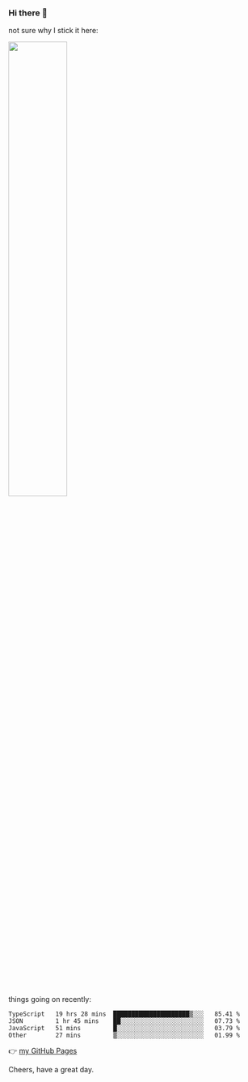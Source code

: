 ### Hi there 👋

not sure why I stick it here:

[<img width="48%" src="https://github-readme-stats.vercel.app/api?username=ykzhukian&show_icons=true&theme=dracula">](https://github.com/anuraghazra/github-readme-stats)


things going on recently:

<!--START_SECTION:waka-->

```text
TypeScript   19 hrs 28 mins  █████████████████████▒░░░   85.41 %
JSON         1 hr 45 mins    ██░░░░░░░░░░░░░░░░░░░░░░░   07.73 %
JavaScript   51 mins         █░░░░░░░░░░░░░░░░░░░░░░░░   03.79 %
Other        27 mins         ▒░░░░░░░░░░░░░░░░░░░░░░░░   01.99 %
```

<!--END_SECTION:waka-->

👉 [my GitHub Pages](https://ykzhukian.github.io)

Cheers, have a great day.

